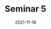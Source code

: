 ---
title: "Seminar 5"
date: "2021-11-18"
description: "Verfasst am 23. November 2021"
draft: true
tags: ["Seminar"]
---